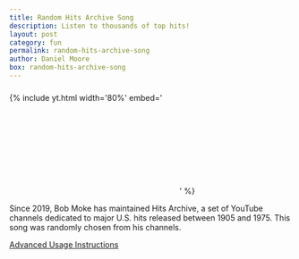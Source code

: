 ```yaml
---
title: Random Hits Archive Song
description: Listen to thousands of top hits!
layout: post
category: fun
permalink: random-hits-archive-song
author: Daniel Moore
box: random-hits-archive-song
---
```


<h3 id="song-title"></h3>

{% include yt.html width='80%' embed='
<iframe id="song" frameborder="0" allowfullscreen></iframe>
' %}

<p id="description">Since 2019, Bob Moke has maintained Hits Archive, a set of YouTube channels dedicated to major U.S. hits released between 1905 and 1975. This song was randomly chosen from his channels.</p>

<p id="next-song"></p>

<a href="javascript:;" id="dropdown" target="_self">Advanced Usage Instructions</a>
<div id="instructions" style="display:none;">
    <p>You can filter the song selection! Examples &ndash;</p>
    <ul>
        <li>
            <a target="_self" href="?year=19[2-3][0-9]">Songs released in the 1920's and 1930's.</a>
        </li>
        <li>
            <a target="_self" href="?artist=Fats+Domino">Songs by Fats Domino.</a>
        </li>
        <li>
            <a target="_self" href="?song=christmas">Songs with "Christmas" in the title.</a>
        </li>
    </ul>
</div>

<script src="/js/URI.js"></script>
<script src="/js/hits-archive.js"></script>
<script>
    const is_firefox = typeof(InstallTrigger) !== "undefined"
    const next_song = document.querySelector("#next-song")
    next_song.innerHTML = is_firefox ? `Click <a href='${window.location.href}' target='_self'>here</a> for another!` : "Refresh the page for another!"

    function random(x) { return Math.floor(x * Math.random()) }
    function choice(a) { return a[random(a.length)] }
    function wiki_link(title) {
        if (title.startsWith("http")) {
            return title
        }
        const escaped = title.replace(/ /g, "_").replace(/'/g, "&#39;")
        return `https://en.wikipedia.org/wiki/${escaped}`
    }
    const iframe = document.querySelector("#song");
    const title = document.querySelector("#song-title");
    const params = new URI(window.location.href).search(true)
    var pool = songs
    var regex = ""
    try {
    if ("artist" in params) {
        pool = pool.filter(s => new RegExp(params.artist, "i").exec(s.split("|")[2]) !== null)
    }
    if ("song" in params) {
        pool = pool.filter(s => new RegExp(params.song, "i").exec(s.split("|")[2]) !== null)
    }
    if ("year" in params) {
        pool = pool.filter(s => new RegExp(params.year, "i").exec(s.split("|")[1]) !== null)
    }
    } catch (e) { }
    if (pool.length === 0) { pool = songs }
    if (pool.length !== songs.length) {
        pool.sort()
        console.log(pool.map(s => s.split("|").slice(0,3).concat(s.split("|").slice(6,7))))
    }
    const info = choice(pool).split("|")
    iframe.src = `https://youtube.com/embed/${info[0]}`
    title.innerHTML = `${info[2]} (${info[1]})`
    document.title  = `${info[2]} (${info[1]})`
</script>

<br>
<br>
<br>
